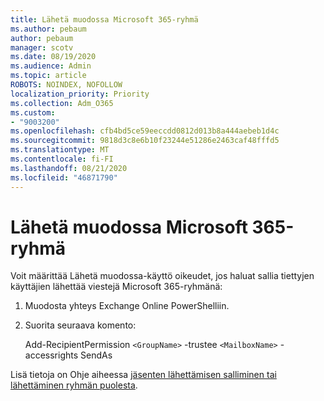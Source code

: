 ```yaml
---
title: Lähetä muodossa Microsoft 365-ryhmä
ms.author: pebaum
author: pebaum
manager: scotv
ms.date: 08/19/2020
ms.audience: Admin
ms.topic: article
ROBOTS: NOINDEX, NOFOLLOW
localization_priority: Priority
ms.collection: Adm_O365
ms.custom:
- "9003200"
ms.openlocfilehash: cfb4bd5ce59eeccdd0812d013b8a444aebeb1d4c
ms.sourcegitcommit: 9818d3c8e6b10f23244e51286e2463caf48fffd5
ms.translationtype: MT
ms.contentlocale: fi-FI
ms.lasthandoff: 08/21/2020
ms.locfileid: "46871790"
---
```

# <a name="send-as-microsoft-365-group"></a>Lähetä muodossa Microsoft 365-ryhmä

Voit määrittää Lähetä muodossa-käyttö oikeudet, jos haluat sallia tiettyjen käyttäjien lähettää viestejä Microsoft 365-ryhmänä:  

1. Muodosta yhteys Exchange Online PowerShelliin.  

2. Suorita seuraava komento:  

    Add-RecipientPermission `<GroupName>` -trustee `<MailboxName>` -accessrights SendAs

Lisä tietoja on Ohje aiheessa [jäsenten lähettämisen salliminen tai lähettäminen ryhmän puolesta](https://docs.microsoft.com/microsoft-365/admin/create-groups/allow-members-to-send-as-or-send-on-behalf-of-group?view=o365-worldwide).